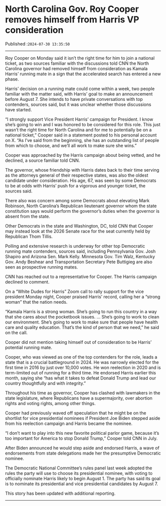 # North Carolina Gov. Roy Cooper removes himself from Harris VP consideration

Published :`2024-07-30 13:35:50`

---

Roy Cooper on Monday said it isn’t the right time for him to join a national ticket, as two sources familiar with the discussions told CNN the North Carolina governor had removed himself from consideration as Kamala Harris’ running mate in a sign that the accelerated search has entered a new phase.

Harris’ decision on a running mate could come within a week, two people familiar with the matter said, with Harris’ goal to make an announcement before August 7. She intends to have private conversations with top contenders, sources said, but it was unclear whether those discussions have started.

“I strongly support Vice President Harris’ campaign for President. I know she’s going to win and I was honored to be considered for this role. This just wasn’t the right time for North Carolina and for me to potentially be on a national ticket,” Cooper said in a statement posted to his personal account on X. “As l’ve said from the beginning, she has an outstanding list of people from which to choose, and we’ll all work to make sure she wins.”

Cooper was approached by the Harris campaign about being vetted, and he declined, a source familiar told CNN.

The governor, whose friendship with Harris dates back to their time serving as the attorneys general of their respective states, was also the oldest candidate under consideration. His age, 67, was seen by some Democrats to be at odds with Harris’ push for a vigorous and younger ticket, the sources said.

There also was concern among some Democrats about elevating Mark Robinson, North Carolina’s Republican lieutenant governor whom the state constitution says would perform the governor’s duties when the governor is absent from the state.

﻿Other Democrats in the state and Washington, DC, told CNN that Cooper may instead look at the 2026 Senate race for the seat currently held by Republican Thom Tillis.

Polling and extensive research is underway for other top Democratic running mate contenders, sources said, including Pennsylvania Gov. Josh Shapiro and Arizona Sen. Mark Kelly. Minnesota Gov. Tim Walz, Kentucky Gov. Andy Beshear and Transportation Secretary Pete Buttigieg are also seen as prospective running mates.

CNN has reached out to a representative for Cooper. The Harris campaign declined to comment.

On a “White Dudes for Harris” Zoom call to rally support for the vice president Monday night, Cooper praised Harris’ record, calling her a “strong woman” that the nation needs.

“Kamala Harris is a strong woman. She’s going to run this country in a way that she cares about the pocketbook issues. … She’s going to work to clean our environment. She’s going to work to make sure that people have health care and quality education. That’s the kind of person that we need,” he said on the call.

Cooper did not mention taking himself out of consideration to be Harris’ potential running mate.

Cooper, who was viewed as one of the top contenders for the role, leads a state that is a crucial battleground in 2024. He was narrowly elected for the first time in 2016 by just over 10,000 votes. He won reelection in 2020 and is term-limited out of running for a third time. He endorsed Harris earlier this month, saying she “has what it takes to defeat Donald Trump and lead our country thoughtfully and with integrity.”

Throughout his time as governor, Cooper has clashed with lawmakers in the state legislature, where Republicans have a supermajority, over abortion rights and voting rights, among other things.

Cooper had previously waved off speculation that he might be on the shortlist for vice presidential nominees if President Joe Biden stepped aside from his reelection campaign and Harris became the nominee.

“I don’t want to play into this new favorite political parlor game, because it’s too important for America to stop Donald Trump,” Cooper told CNN in July.

After Biden announced he would step aside and endorsed Harris, a wave of endorsements from state delegations made her the presumptive Democratic nominee.

The Democratic National Committee’s rules panel last week adopted the rules the party will use to choose its presidential nominee, with voting to officially nominate Harris likely to begin August 1. The party has said its goal is to nominate its presidential and vice presidential candidates by August 7.

This story has been updated with additional reporting.

---

